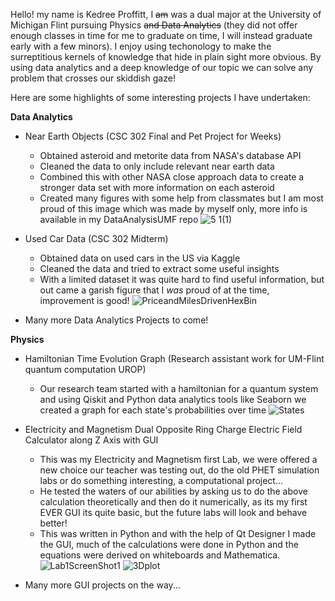 Hello! my name is Kedree Proffitt, I ~~am~~ was a dual major at the University of Michigan Flint pursuing Physics ~~and Data Analytics~~ (they did not offer enough classes in time for me to graduate on time, I will instead graduate early with a few minors). I enjoy using techonology to
make the surreptitious kernels of knowledge that hide in plain sight more obvious. By using data analytics and a deep knowledge of our topic we can solve any
problem that crosses our skiddish gaze!

Here are some highlights of some interesting projects I have undertaken:


**Data Analytics**
* Near Earth Objects (CSC 302 Final and Pet Project for Weeks)
    * Obtained asteroid and metorite data from NASA's database API
    * Cleaned the data to only include relevant near earth data
    * Combined this with other NASA close approach data to create a stronger data set with more information on each asteroid
    * Created many figures with some help from classmates but I am most proud of this image which was made by myself only, more info is available in my DataAnalysisUMF repo
![5 1(1)](https://user-images.githubusercontent.com/57106518/192345837-c94a8058-2f70-4ebc-a8ec-0b34e213101a.jpg)


* Used Car Data (CSC 302 Midterm)
    * Obtained data on used cars in the US via Kaggle
    * Cleaned the data and tried to extract some useful insights
    * With a limited dataset it was quite hard to find useful information, but out came a garish figure that I *was* proud of at the time, improvement is good!
![PriceandMilesDrivenHexBin](https://user-images.githubusercontent.com/57106518/192346662-b20f9671-a81a-4dda-b68b-b1d8f12783cb.png)

* Many more Data Analytics Projects to come!

**Physics**
* Hamiltonian Time Evolution Graph (Research assistant work for UM-Flint quantum computation UROP)
    * Our research team started with a hamiltonian for a quantum system and using Qiskit and Python data analytics tools like Seaborn we created a graph for each state's probabilities over time
![States](https://user-images.githubusercontent.com/57106518/192349830-22186c36-07f1-4f16-9ad6-fd2bccd24d3b.jpg)


* Electricity and Magnetism Dual Opposite Ring Charge Electric Field Calculator along Z Axis with GUI
    * This was my Electricity and Magnetism first Lab, we were offered a new choice our teacher was testing out, do the old PHET simulation labs or do something interesting, a computational project...
    * He tested the waters of our abilities by asking us to do the above calculation theoretically and then do it numerically, as its my first EVER GUI its quite basic, but the future labs will look and behave better!
    * This was written in Python and with the help of Qt Designer I made the GUI, much of the calculations were done in Python and the equations were derived on whiteboards and Mathematica. 
![Lab1ScreenShot1](https://user-images.githubusercontent.com/57106518/192353916-29c84bde-a4ba-43bb-be0e-100d8daab7fe.JPG)
![3Dplot](https://user-images.githubusercontent.com/57106518/192353896-926d5618-d2df-4139-a768-5c97a7b06e12.jpeg)

* Many more GUI projects on the way...

